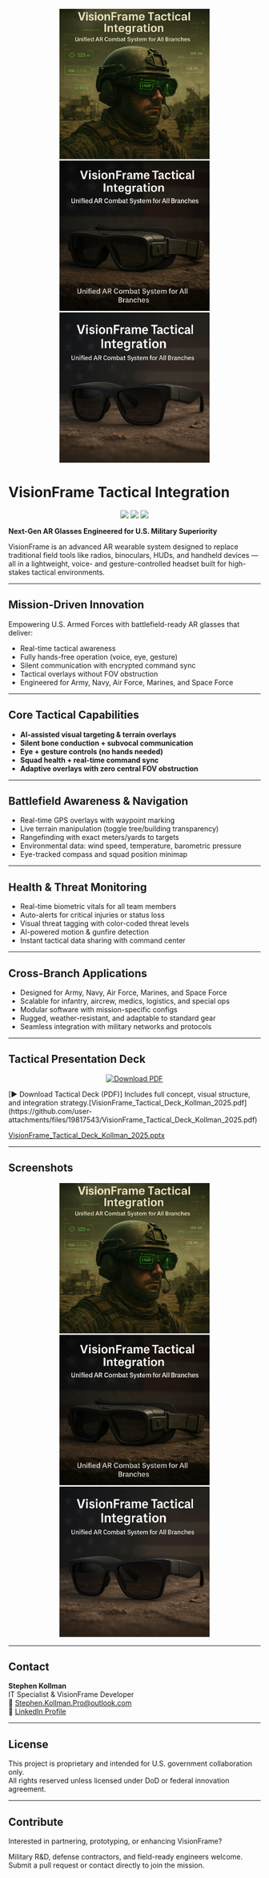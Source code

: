 <p align="center">
  <img src="assets/VisionFrame-Design1.png" alt="VisionFrame Tactical Design 1" width="300"/>
  <img src="assets/VisionFrame-Design2.png" alt="VisionFrame Tactical Design 2" width="300"/>
  <img src="assets/visionframe-promo.jpg" alt="VisionFrame Promo Concept" width="300"/>
</p>

# VisionFrame Tactical Integration
<p align="center">
  <img src="https://img.shields.io/github/stars/LokieJaxx/visionframe-tactical-integration?style=flat-square" />
  <img src="https://img.shields.io/github/forks/LokieJaxx/visionframe-tactical-integration?style=flat-square" />
  <img src="https://img.shields.io/github/license/LokieJaxx/visionframe-tactical-integration?style=flat-square" />
</p>

**Next-Gen AR Glasses Engineered for U.S. Military Superiority**

VisionFrame is an advanced AR wearable system designed to replace traditional field tools like radios, binoculars, HUDs, and handheld devices — all in a lightweight, voice- and gesture-controlled headset built for high-stakes tactical environments.

---

## Mission-Driven Innovation

Empowering U.S. Armed Forces with battlefield-ready AR glasses that deliver:

- Real-time tactical awareness
- Fully hands-free operation (voice, eye, gesture)
- Silent communication with encrypted command sync
- Tactical overlays without FOV obstruction
- Engineered for Army, Navy, Air Force, Marines, and Space Force

---

## Core Tactical Capabilities

- **AI-assisted visual targeting & terrain overlays**
- **Silent bone conduction + subvocal communication**
- **Eye + gesture controls (no hands needed)**
- **Squad health + real-time command sync**
- **Adaptive overlays with zero central FOV obstruction**

---

## Battlefield Awareness & Navigation

- Real-time GPS overlays with waypoint marking
- Live terrain manipulation (toggle tree/building transparency)
- Rangefinding with exact meters/yards to targets
- Environmental data: wind speed, temperature, barometric pressure
- Eye-tracked compass and squad position minimap

---

## Health & Threat Monitoring

- Real-time biometric vitals for all team members
- Auto-alerts for critical injuries or status loss
- Visual threat tagging with color-coded threat levels
- AI-powered motion & gunfire detection
- Instant tactical data sharing with command center

---

## Cross-Branch Applications

- Designed for Army, Navy, Air Force, Marines, and Space Force
- Scalable for infantry, aircrew, medics, logistics, and special ops
- Modular software with mission-specific configs
- Rugged, weather-resistant, and adaptable to standard gear
- Seamless integration with military networks and protocols

---

## Tactical Presentation Deck
<p align="center">
  <a href="./VisionFrame_Tactical_Deck_Kollman_2025.pdf">
    <img src="https://img.shields.io/badge/Download%20Tactical%20Deck-PDF-blue?style=for-the-badge&logo=adobeacrobatreader" alt="Download PDF">
  </a>
</p>
[▶ Download Tactical Deck (PDF)]
Includes full concept, visual structure, and integration strategy.[VisionFrame_Tactical_Deck_Kollman_2025.pdf](https://github.com/user-attachments/files/19817543/VisionFrame_Tactical_Deck_Kollman_2025.pdf)

[VisionFrame_Tactical_Deck_Kollman_2025.pptx](https://github.com/user-attachments/files/19817547/VisionFrame_Tactical_Deck_Kollman_2025.pptx)



---

## Screenshots

<p align="center">
  <img src="assets/VisionFrame-Design1.png" alt="VisionFrame Tactical Design 1" width="300"/>
  <img src="assets/VisionFrame-Design2.png" alt="VisionFrame Tactical Design 2" width="300"/>
  <img src="assets/visionframe-promo.jpg" alt="VisionFrame Promo Concept" width="300"/>
</p>


---
## Contact

**Stephen Kollman**  
IT Specialist & VisionFrame Developer  
📧 [Stephen.Kollman.Pro@outlook.com](mailto:Stephen.Kollman.Pro@outlook.com)  
🔗 [LinkedIn Profile](https://www.linkedin.com/in/stephen-kollman-589938256/)

---

## License

This project is proprietary and intended for U.S. government collaboration only.  
All rights reserved unless licensed under DoD or federal innovation agreement.

---

## Contribute

Interested in partnering, prototyping, or enhancing VisionFrame?

Military R&D, defense contractors, and field-ready engineers welcome.  
Submit a pull request or contact directly to join the mission.

